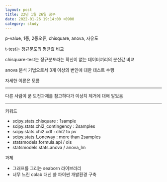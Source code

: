 ```yaml
---
layout: post
title: 22년 1월 26일 공부
date: 2022-01-26 19:14:00 +0900
category: study
---
```


p-value, 1종, 2종오류, chisquare, anova, 자유도

t-test는 정규분포의 평균값 비교

chisquare-test는 정규분포라는 확신이 없는 데이터끼리의 분산값 비교

anova 분석 기법으로서 3개 이상의 변인에 대한 테스트 수행

자세한 이론은 모름

***

다른 사람이 푼 도전과제를 참고하다가 이상치 제거에 대해 알았음

***

키워드
- scipy.stats.chisquare : 1sample
- scipy.stats.chi2_contingency : 2samples
- scipy.stats.chi2.cdf : chi2 to pv
- scipy.stats.f_oneway : more than 2samples
- statsmodels.formula.api / ols
- statsmodels.stats.anova / anova_lm

과제
- 그래프를 그리는 seaborn 라이브러리
- 너무 느린 colab 대신 쓸 파이썬 개발환경 구축